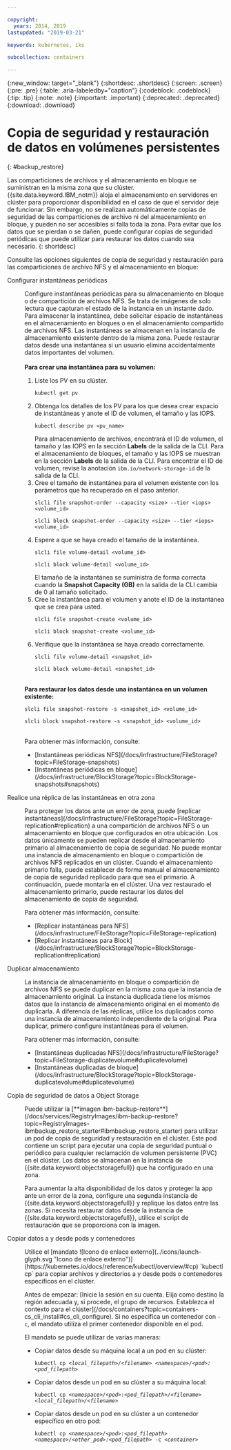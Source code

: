 ```yaml
---

copyright:
  years: 2014, 2019
lastupdated: "2019-03-21"

keywords: kubernetes, iks

subcollection: containers

---
```


{:new_window: target="_blank"}
{:shortdesc: .shortdesc}
{:screen: .screen}
{:pre: .pre}
{:table: .aria-labeledby="caption"}
{:codeblock: .codeblock}
{:tip: .tip}
{:note: .note}
{:important: .important}
{:deprecated: .deprecated}
{:download: .download}



# Copia de seguridad y restauración de datos en volúmenes persistentes
{: #backup_restore}

Las comparticiones de archivos y el almacenamiento en bloque se suministran en la misma zona que su clúster. {{site.data.keyword.IBM_notm}} aloja el almacenamiento en servidores en clúster para proporcionar disponibilidad en el caso de que el servidor deje de funcionar. Sin embargo, no se realizan automáticamente copias de seguridad de las comparticiones de archivo ni del almacenamiento en bloque, y pueden no ser accesibles si falla toda la zona. Para evitar que los datos que se pierdan o se dañen, puede configurar copias de seguridad periódicas que puede utilizar para restaurar los datos cuando sea necesario.
{: shortdesc}

Consulte las opciones siguientes de copia de seguridad y restauración para las comparticiones de archivo NFS y el almacenamiento en bloque:

<dl>
  <dt>Configurar instantáneas periódicas</dt>
  <dd><p>Configure instantáneas periódicas para su almacenamiento en bloque o de compartición de archivos NFS. Se trata de imágenes de solo lectura que capturan el estado de la instancia en un instante dado. Para almacenar la instantánea, debe solicitar espacio de instantáneas en el almacenamiento en bloques o en el almacenamiento compartido de archivos NFS. Las instantáneas se almacenan en la instancia de almacenamiento existente dentro de la misma zona. Puede restaurar datos desde una instantánea si un usuario elimina accidentalmente datos importantes del volumen. </br></br> <strong>Para crear una instantánea para su volumen: </strong><ol><li>Liste los PV en su clúster. <pre class="pre"><code>kubectl get pv</code></pre></li><li>Obtenga los detalles de los PV para los que desea crear espacio de instantáneas y anote el ID de volumen, el tamaño y las IOPS. <pre class="pre"><code>kubectl describe pv &lt;pv_name&gt;</code></pre> Para almacenamiento de archivos, encontrará el ID de volumen, el tamaño y las IOPS en la sección <strong>Labels</strong> de la salida de la CLI. Para el almacenamiento de bloques, el tamaño y las IOPS se muestran en la sección <strong>Labels</strong> de la salida de la CLI. Para encontrar el ID de volumen, revise la anotación <code>ibm.io/network-storage-id</code> de la salida de la CLI. </li><li>Cree el tamaño de instantánea para el volumen existente con los parámetros que ha recuperado en el paso anterior. <pre class="pre"><code>slcli file snapshot-order --capacity &lt;size&gt; --tier &lt;iops&gt; &lt;volume_id&gt;</code></pre><pre class="pre"><code>slcli block snapshot-order --capacity &lt;size&gt; --tier &lt;iops&gt; &lt;volume_id&gt;</code></pre></li><li>Espere a que se haya creado el tamaño de la instantánea. <pre class="pre"><code>slcli file volume-detail &lt;volume_id&gt;</code></pre><pre class="pre"><code>slcli block volume-detail &lt;volume_id&gt;</code></pre>El tamaño de la instantánea se suministra de forma correcta cuando la <strong>Snapshot Capacity (GB)</strong> en la salida de la CLI cambia de 0 al tamaño solicitado. </li><li>Cree la instantánea para el volumen y anote el ID de la instantánea que se crea para usted. <pre class="pre"><code>slcli file snapshot-create &lt;volume_id&gt;</code></pre><pre class="pre"><code>slcli block snapshot-create &lt;volume_id&gt;</code></pre></li><li>Verifique que la instantánea se haya creado correctamente. <pre class="pre"><code>slcli file volume-detail &lt;snapshot_id&gt;</code></pre><pre class="pre"><code>slcli block volume-detail &lt;snapshot_id&gt;</code></pre></li></ol></br><strong>Para restaurar los datos desde una instantánea en un volumen existente: </strong><pre class="pre"><code>slcli file snapshot-restore -s &lt;snapshot_id&gt; &lt;volume_id&gt;</code></pre><pre class="pre"><code>slcli block snapshot-restore -s &lt;snapshot_id&gt; &lt;volume_id&gt;</code></pre></br>Para obtener más información, consulte:<ul><li>[Instantáneas periódicas NFS](/docs/infrastructure/FileStorage?topic=FileStorage-snapshots)</li><li>[Instantáneas periódicas en bloque](/docs/infrastructure/BlockStorage?topic=BlockStorage-snapshots#snapshots)</li></ul></p></dd>
  <dt>Realice una réplica de las instantáneas en otra zona</dt>
 <dd><p>Para proteger los datos ante un error de zona, puede [replicar instantáneas](/docs/infrastructure/FileStorage?topic=FileStorage-replication#replication) a una compartición de archivos NFS o un almacenamiento en bloque que configurados en otra ubicación. Los datos únicamente se pueden replicar desde el almacenamiento primario al almacenamiento de copia de seguridad. No puede montar una instancia de almacenamiento en bloque o compartición de archivos NFS replicados en un clúster. Cuando el almacenamiento primario falla, puede establecer de forma manual el almacenamiento de copia de seguridad replicado para que sea el primario. A continuación, puede montarla en el clúster. Una vez restaurado el almacenamiento primario, puede restaurar los datos del almacenamiento de copia de seguridad.</p>
 <p>Para obtener más información, consulte:<ul><li>[Replicar instantáneas para NFS](/docs/infrastructure/FileStorage?topic=FileStorage-replication)</li><li>[Replicar instantáneas para Block](/docs/infrastructure/BlockStorage?topic=BlockStorage-replication#replication)</li></ul></p></dd>
 <dt>Duplicar almacenamiento</dt>
 <dd><p>La instancia de almacenamiento en bloque o compartición de archivos NFS se puede duplicar en la misma zona que la instancia de almacenamiento original. La instancia duplicada tiene los mismos datos que la instancia de almacenamiento original en el momento de duplicarla. A diferencia de las réplicas, utilice los duplicados como una instancia de almacenamiento independiente de la original. Para duplicar, primero configure instantáneas para el volumen.</p>
 <p>Para obtener más información, consulte:<ul><li>[Instantáneas duplicadas NFS](/docs/infrastructure/FileStorage?topic=FileStorage-duplicatevolume#duplicatevolume)</li><li>[Instantáneas duplicadas de bloque](/docs/infrastructure/BlockStorage?topic=BlockStorage-duplicatevolume#duplicatevolume)</li></ul></p></dd>
  <dt>Copia de seguridad de datos a Object Storage</dt>
  <dd><p>Puede utilizar la [**imagen ibm-backup-restore**](/docs/services/RegistryImages/ibm-backup-restore?topic=RegistryImages-ibmbackup_restore_starter#ibmbackup_restore_starter) para utilizar un pod de copia de seguridad y restauración en el clúster. Este pod contiene un script para ejecutar una copia de seguridad puntual o periódico para cualquier reclamación de volumen persistente (PVC) en el clúster. Los datos se almacenan en la instancia de {{site.data.keyword.objectstoragefull}} que ha configurado en una zona.</p>
  <p>Para aumentar la alta disponibilidad de los datos y proteger la app ante un error de la zona, configure una segunda instancia de {{site.data.keyword.objectstoragefull}} y replique los datos entre las zonas. Si necesita restaurar datos desde la instancia de {{site.data.keyword.objectstoragefull}}, utilice el script de restauración que se proporciona con la imagen.</p></dd>
<dt>Copiar datos a y desde pods y contenedores</dt>
<dd><p>Utilice el [mandato ![Icono de enlace externo](../icons/launch-glyph.svg "Icono de enlace externo")](https://kubernetes.io/docs/reference/kubectl/overview/#cp) `kubectl cp` para copiar archivos y directorios a y desde pods o contenedores específicos en el clúster.</p>
<p>Antes de empezar: [Inicie la sesión en su cuenta. Elija como destino la región adecuada y, si procede, el grupo de recursos. Establezca el contexto para el clúster](/docs/containers?topic=containers-cs_cli_install#cs_cli_configure). Si no especifica un contenedor con <code>-c</code>, el mandato utiliza el primer contenedor disponible en el pod.</p>
<p>El mandato se puede utilizar de varias maneras:</p>
<ul>
<li>Copiar datos desde su máquina local a un pod en su clúster: <pre class="pre"><code>kubectl cp <var>&lt;local_filepath&gt;/&lt;filename&gt;</var> <var>&lt;namespace&gt;/&lt;pod&gt;:&lt;pod_filepath&gt;</var></code></pre></li>
<li>Copiar datos desde un pod en su clúster a su máquina local: <pre class="pre"><code>kubectl cp <var>&lt;namespace&gt;/&lt;pod&gt;:&lt;pod_filepath&gt;/&lt;filename&gt;</var> <var>&lt;local_filepath&gt;/&lt;filename&gt;</var></code></pre></li>
<li>Copiar datos desde un pod en su clúster a un contenedor específico en otro pod: <pre class="pre"><code>kubectl cp <var>&lt;namespace&gt;/&lt;pod&gt;:&lt;pod_filepath&gt;</var> <var>&lt;namespace&gt;/&lt;other_pod&gt;:&lt;pod_filepath&gt;</var> -c <var>&lt;container></var></code></pre></li>
</ul></dd>
  </dl>
